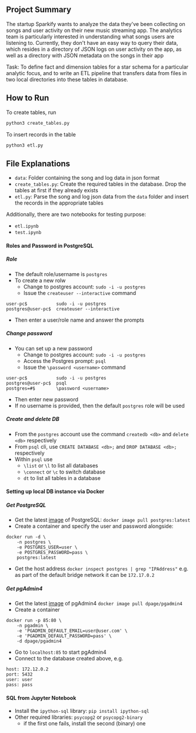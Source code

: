 ## Project Summary
The startup Sparkify wants to analyze the data they've been collecting on songs and user activity on their new music streaming app. The analytics team is particularly interested in understanding what songs users are listening to. Currently, they don't have an easy way to query their data, which resides in a directory of JSON logs on user activity on the app, as well as a directory with JSON metadata on the songs in their app

Task: To define fact and dimension tables for a star schema for a particular analytic focus, and to write an ETL pipeline that transfers data from files in two local directories into these tables in database.

## How to Run
To create tables, run
```python
python3 create_tables.py
```

To insert records in the table
```python
python3 etl.py
```

## File Explanations
- `data`: Folder containing the song and log data in json format
- `create_tables.py`: Create the required tables in the database. Drop the tables at first if they already exists
- `etl.py`: Parse the song and log json data from the `data` folder and insert the records in the appropriate tables

Additionally, there are two notebooks for testing purpose:
- `etl.ipynb`
- `test.ipynb`


#### Roles and Password in PostgreSQL

##### Role
- The default role/username is `postgres`
- To create a new rolw
    - Change to postgres account:  `sudo -i -u postgres`
    - Issue the `createuser --interactive` command
```
user-pc$           sudo -i -u postgres
postgres@user-pc$  createuser --interactive
```
- Then enter a user/role name and answer the prompts
##### Change password
- You can set up a new password
    - Change to postgres account:  `sudo -i -u postgres`
    - Access the Postgres prompt:  `psql`
    - Issue the `\password <username>` command
```
user-pc$           sudo -i -u postgres
postgres@user-pc$  psql
postgres=#$        \password <username>
```
- Then enter new password
- If no username is provided, then the default `postgres` role will be used

##### Create and delete DB
- From the `postgres` account use the command `createdb <db>` and `delete <db>` respectively
- From `psql` cli, use `CREATE DATABASE <db>;` and `DROP DATABASE <db>;` respectively
- Within `psql` use
    - `\list` or `\l` to list all databases
    - `\connect` or `\c` to switch database
    - `dt` to list all tables in a database

#### Setting up local DB instance via Docker

##### Get PostgreSQL
- Get the latest [image](https://hub.docker.com/_/postgres) of PostgreSQL:
`docker image pull postgres:latest`
- Create a container and specify the user and password alongside:
```
docker run -d \
    -n postgres \
    -e POSTGRES_USER=user \
    -e POSTGRES_PASSWORD=pass \
    postgres:latest
```
- Get the host address
`docker inspect postgres | grep "IPAddress"`
 e.g. as part of the default bridge network it can be `172.17.0.2`

##### Get pgAdmin4
- Get the latest [image](https://hub.docker.com/r/dpage/pgadmin4/) of pgAdmin4
`docker image pull dpage/pgadmin4`
- Create a container
```
docker run -p 85:80 \
    -n pgadmin \
    -e 'PGADMIN_DEFAULT_EMAIL=user@user.com' \
    -e 'PGADMIN_DEFAULT_PASSWORD=pass' \
    -d dpage/pgadmin4
```
- Go to `localhost:85` to start pgAdmin4
- Connect to the database created above, e.g.
```
host: 172.12.0.2
port: 5432
user: user
pass: pass
```

#### SQL from Jupyter Notebook
- Install the `ipython-sql` library:
`pip install ipython-sql`
- Other required libraries: `psycopg2` or `psycopg2-binary`
    - if the first one fails, install the second (binary) one